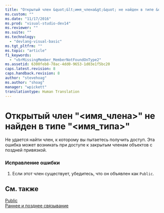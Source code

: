 ```yaml
---
title: "Открытый член &quot;&lt;имя_члена&gt;&quot; не найден в типе &quot;&lt;имя_типа&gt;&quot; | Microsoft Docs"
ms.custom: ""
ms.date: "11/17/2016"
ms.prod: "visual-studio-dev14"
ms.reviewer: ""
ms.suite: ""
ms.technology: 
  - "devlang-visual-basic"
ms.tgt_pltfrm: ""
ms.topic: "article"
f1_keywords: 
  - "vbrMissingMember_MemberNotFoundOnType2"
ms.assetid: 6300feb8-78ac-4dd0-9653-1d03e1f5bc20
caps.latest.revision: 8
caps.handback.revision: 8
author: "stevehoag"
ms.author: "shoag"
manager: "wpickett"
translationtype: Human Translation
---
```

# Открытый член &quot;&lt;имя_члена&gt;&quot; не найден в типе &quot;&lt;имя_типа&gt;&quot;
Не удается найти член, к которому вы пытаетесь получить доступ. Эта ошибка может возникать при доступе к закрытым членам объектов с поздней привязкой.  
  
### Исправление ошибки  
  
1.  Если этот член существует, убедитесь, что он объявлен как `Public`.  
  
## См. также  
 [Public](../../visual-basic/language-reference/modifiers/public.md)   
 [Раннее и позднее связывание](../../visual-basic/programming-guide/language-features/early-late-binding/early-and-late-binding.md)